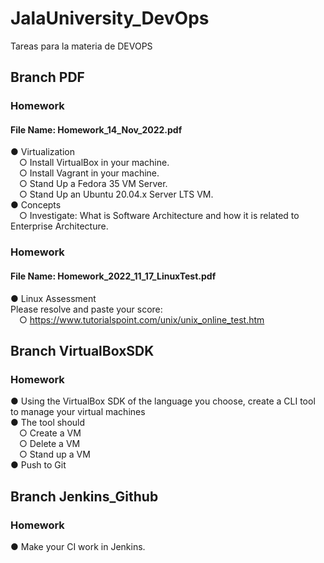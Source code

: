 # JalaUniversity_DevOps
Tareas para la materia de DEVOPS

## Branch PDF
  ### Homework
  #### File Name: Homework_14_Nov_2022.pdf
  ● Virtualization  
    &emsp;○ Install VirtualBox in your machine.  
    &emsp;○ Install Vagrant in your machine.  
    &emsp;○ Stand Up a Fedora 35 VM Server.  
    &emsp;○ Stand Up an Ubuntu 20.04.x Server LTS VM.  
  ● Concepts  
    &emsp;○ Investigate: What is Software Architecture and how it is related to Enterprise Architecture.  
  ### Homework
  #### File Name: Homework_2022_11_17_LinuxTest.pdf
  ● Linux Assessment  
    Please resolve and paste your score:  
    &emsp;○ https://www.tutorialspoint.com/unix/unix_online_test.htm

## Branch VirtualBoxSDK
  ### Homework
  ● Using the VirtualBox SDK of the language you choose, create a CLI tool to
  manage your virtual machines  
  ● The tool should  
    &emsp;○ Create a VM  
    &emsp;○ Delete a VM  
    &emsp;○ Stand up a VM  
  ● Push to Git
  
## Branch Jenkins_Github
  ### Homework
  ● Make your CI work in Jenkins.
